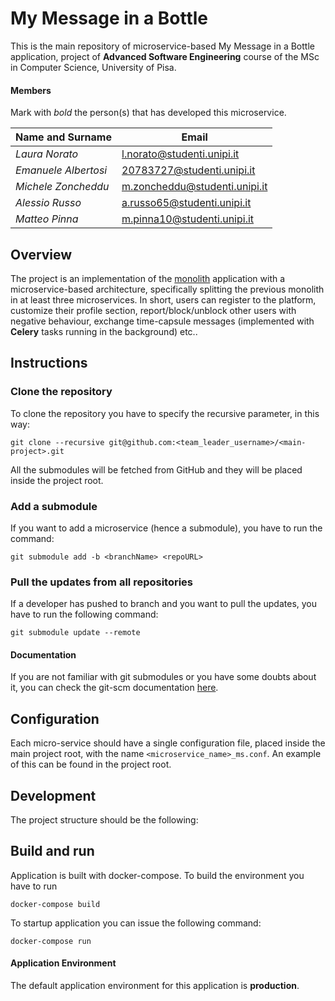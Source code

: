 # My Message in a Bottle

This is the main repository of microservice-based My Message in a Bottle application, project of **Advanced Software Engineering** course of the MSc in Computer Science, University of Pisa.

#### Members

Mark with *bold* the person(s) that has developed this microservice.

|Name and Surname    | Email                         |
|--------------------|-------------------------------|
|*Laura Norato*      |l.norato@studenti.unipi.it     |
|*Emanuele Albertosi*|20783727@studenti.unipi.it     |
|*Michele Zoncheddu* |m.zoncheddu@studenti.unipi.it  |
|*Alessio Russo*     |a.russo65@studenti.unipi.it    |
|*Matteo Pinna*      |m.pinna10@studenti.unipi.it    |


## Overview
The project is an implementation of the [monolith](https://github.com/NennoMP/my-message-in-a-bottle) application with a microservice-based architecture, specifically splitting the previous monolith in at least three microservices. In short, users can register to the platform, customize their profile section, report/block/unblock other users with negative behaviour, exchange time-capsule messages (implemented with **Celery** tasks running in the background) etc..

## Instructions

### Clone the repository

To clone the repository you have to specify the recursive parameter,
in this way:

`git clone --recursive git@github.com:<team_leader_username>/<main-project>.git`

All the submodules will be fetched from GitHub and they will be
placed inside the project root.

### Add a submodule

If you want to add a microservice (hence a submodule), you
have to run the command:

`git submodule add -b <branchName> <repoURL>`

### Pull the updates from all repositories

If a developer has pushed to <branchName> branch and you want
to pull the updates, you have to run the following command:

`git submodule update --remote`

#### Documentation

If you are not familiar with git submodules or you have some
doubts about it, you can check the git-scm documentation
[here](https://git-scm.com/book/en/v2/Git-Tools-Submodules). 

## Configuration

Each micro-service should have a single configuration file, placed inside the main project root, with the name `<microservice_name>_ms.conf`. An example of this can be found in the project root.

## Development

The project structure should be the following:

## Build and run

Application is built with docker-compose. To build the environment
you have to run

`docker-compose build`

To startup application you can issue the following command:

`docker-compose run`

#### Application Environment

The default application environment for this application is **production**.